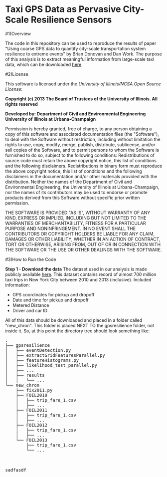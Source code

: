 Taxi GPS Data as Pervasive City-Scale Resilience Sensors
=============

#1)Overview

The code in this repository can be used to reproduce the results of paper "Using coarse GPS data to quantify city-scale transportation system resilience to extreme events" by Brian Donovan and Dan Work.  The purpose of this analysis is to extract meaningful information from large-scale taxi data, which can be downloaded [here](https://uofi.box.com/s/zmggziub40wx1bq2h9bq).


#2)License


This software is licensed under the *University of Illinois/NCSA Open Source License*:

**Copyright (c) 2013 The Board of Trustees of the University of Illinois. All rights reserved**

**Developed by: Department of Civil and Environmental Engineering University of Illinois at Urbana-Champaign**

Permission is hereby granted, free of charge, to any person obtaining a copy of this software and associated documentation files (the "Software"), to deal with the Software without restriction, including without limitation the rights to use, copy, modify, merge, publish, distribute, sublicense, and/or sell copies of the Software, and to permit persons to whom the Software is furnished to do so, subject to the following conditions: Redistributions of source code must retain the above copyright notice, this list of conditions and the following disclaimers. Redistributions in binary form must reproduce the above copyright notice, this list of conditions and the following disclaimers in the documentation and/or other materials provided with the distribution. Neither the names of the Department of Civil and Environmental Engineering, the University of Illinois at Urbana-Champaign, nor the names of its contributors may be used to endorse or promote products derived from this Software without specific prior written permission.

THE SOFTWARE IS PROVIDED "AS IS", WITHOUT WARRANTY OF ANY KIND, EXPRESS OR IMPLIED, INCLUDING BUT NOT LIMITED TO THE WARRANTIES OF MERCHANTABILITY, FITNESS FOR A PARTICULAR PURPOSE AND NONINFRINGEMENT. IN NO EVENT SHALL THE CONTRIBUTORS OR COPYRIGHT HOLDERS BE LIABLE FOR ANY CLAIM, DAMAGES OR OTHER LIABILITY, WHETHER IN AN ACTION OF CONTRACT, TORT OR OTHERWISE, ARISING FROM, OUT OF OR IN CONNECTION WITH THE SOFTWARE OR THE USE OR OTHER DEALINGS WITH THE SOFTWARE.


#3)How to Run the Code

**Step 1 - Download the data**
The dataset used in our analysis is made publicly available [here](https://uofi.box.com/s/zmggziub40wx1bq2h9bq).  This dataset contains record of almost 700 million taxi trips in New York City between 2010 and 2013 (inclusive).  Included information:
- GPS coordinates for pickup and dropoff
- Date and time for pickup and dropoff
- Metered Distance
- Driver and car ID

All of this data should be downloaded and placed in a folder called "new_chron".  This folder is placed NEXT TO the gpsresilience folder, not inside it.  So, at this point the directory tree should look something like:

<pre>
.
├── gpsresilience
│   ├── eventDetection.py
│   ├── extractGridFeaturesParallel.py
│   ├── featureHistograms.py
│   ├── likelihood_test_parallel.py
│   ├── ...
│   ├── results
│   │   └── ...
└── new_chron
    ├── fix2011.py
    ├── FOIL2010
    │   ├── trip_fare_1.csv
    │   ├── ...
    ├── FOIL2011
    │   ├── trip_fare_1.csv
    │   ├── ...
    ├── FOIL2012
    │   ├── trip_fare_1.csv
    │   ├── ...
    └── FOIL2013
        ├── trip_fare_1.csv
        └── ...



sadfasdf


